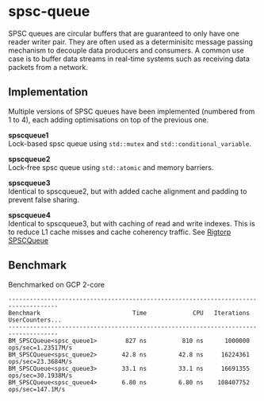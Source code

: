# spsc-queue
SPSC queues are circular buffers that are guaranteed to only have one reader writer pair. 
They are often used as a determinisitc message passing mechanism to decouple data producers and consumers.
A common use case is to buffer data streams in real-time systems such as receiving data packets from a network.

## Implementation
Multiple versions of SPSC queues have been implemented (numbered from 1 to 4), each adding optimisations on top of the previous one.

**spscqueue1** <br>
Lock-based spsc queue using `std::mutex` and `std::conditional_variable`. 

**spscqueue2** <br>
Lock-free spsc queue using `std::atomic` and memory barriers.

**spscqueue3** <br>
Identical to spscqueue2, but with added cache alignment and padding to prevent false sharing.

**spscqueue4** <br>
Identical to spscqueue3, but with caching of read and write indexes. This is to reduce L1 cache misses and cache coherency traffic. See [Rigtorp SPSCQueue](https://github.com/rigtorp/SPSCQueue)


## Benchmark
Benchmarked on GCP 2-core
```
------------------------------------------------------------------------------------
Benchmark                          Time             CPU   Iterations UserCounters...
------------------------------------------------------------------------------------
BM_SPSCQueue<spsc_queue1>        827 ns          810 ns      1000000 ops/sec=1.23517M/s
BM_SPSCQueue<spsc_queue2>       42.8 ns         42.8 ns     16224361 ops/sec=23.3684M/s
BM_SPSCQueue<spsc_queue3>       33.1 ns         33.1 ns     16691355 ops/sec=30.1938M/s
BM_SPSCQueue<spsc_queue4>       6.80 ns         6.80 ns    108407752 ops/sec=147.1M/s
